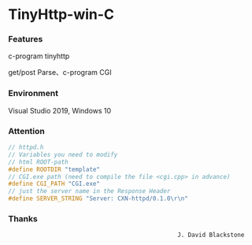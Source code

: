 # TinyHttp-win-C

### Features

c-program tinyhttp

get/post Parse、c-program CGI

### Environment

Visual Studio 2019, Windows 10

### Attention

```cpp
// httpd.h
// Variables you need to modify
// html ROOT-path
#define ROOTDIR "template"
// CGI.exe path (need to compile the file <cgi.cpp> in advance)
#define CGI_PATH "CGI.exe"
// just the server name in the Response Header
#define SERVER_STRING "Server: CXN-httpd/0.1.0\r\n"
```

### Thanks

```
 												J. David Blackstone
```

